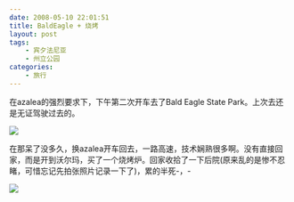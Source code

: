 ```yaml
---
date: 2008-05-10 22:01:51
title: BaldEagle + 烧烤
layout: post
tags:
    - 宾夕法尼亚
    - 州立公园
categories:
    - 旅行
---
```

在azalea的强烈要求下，下午第二次开车去了Bald Eagle State Park。上次去还是无证驾驶过去的。

![](http://farm8.staticflickr.com/7255/6997833278_db3a9352f7_z.jpg)

在那呆了没多久，换azalea开车回去，一路高速，技术娴熟很多啊。没有直接回家，而是开到沃尔玛，买了一个烧烤炉。回家收拾了一下后院(原来乱的是惨不忍睹，可惜忘记先拍张照片记录一下了)，累的半死-，-

![](http://farm8.staticflickr.com/7277/6997833180_85466e59eb_z.jpg)
